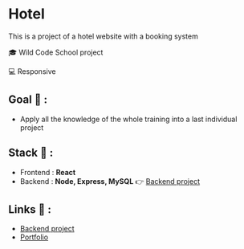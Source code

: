 # Hotel

<p>This is a project of a hotel website with a booking system</p>

<p>🎓 Wild Code School project</p>
<p>💻 Responsive</p>

## Goal 🎯 :
* Apply all the knowledge of the whole training into a last individual project

## Stack 💎 :
* Frontend : **React**
* Backend : **Node, Express, MySQL** 👉 [Backend project](https://github.com/clepirault/Hotel-back)

## Links 🔗 :
* [Backend project](https://github.com/clepirault/Hotel-back)
* [Portfolio](https://clemence-pirault.vercel.app/portfolio/hotel)
